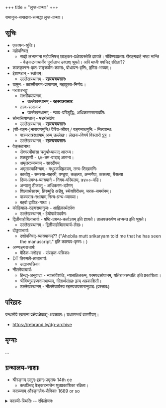 +++
title = "लुप्त-ग्रन्थाः"
+++

रामानुज-सम्प्रदाय-सम्बद्धा लुप्त-ग्रन्थाः। 

## सूचिः
- एकायन-श्रुतिः। 
- महोपनिषत् 
  - सद्यो लभ्यमाना महोपनिषच् छाङ्कर-प्रक्षेपग्रस्तेति ज्ञायते। श्रीवैष्णवप्रतयः रीरङ्गदाहे नष्टा भान्ति - वेङ्कटनाथार्येण पूर्णालाभ उक्तश् श्रूयते। अपि माध्वैः क्वचिद् रक्षिता??
- काशकृत्स्न-कृतः सङ्कर्षण-काण्डः, बोधायन-वृत्तिः, द्रमिड-भाष्यम्। 
- ईशाण्डान् - स्तोत्रम्। 
  - उल्लेखस्थानम् - **रहस्यत्रयसारः**
- यामुनः - काश्मीरागम-प्रामाण्यम्, महापुरुष-निर्णयः। 
- पराशरभट्टः 
  - लक्ष्मीकल्याणम्
    - उल्लेखस्थानम् - **रहस्यत्रयसारः**
  - तत्त्व-रत्नाकरः
    - उल्लेखस्थानम् - न्याय-परिशुद्धिः, अधिकरणसारावलिः
- सोमासियाण्डाऩ् - षडर्थसंक्षेपः
  - उल्लेखस्थानम् - **रहस्यत्रयसारः**
- (श्री-रङ्ग-)नारायणमुनिः/ पॆरिय-जीयर् ‌/ रङ्गनाथमुनिः - नित्यग्रन्थः 
  - पाञ्चरात्ररक्षायाम् अप्य् उल्लेखः। लेखक-विषये विस्तारो [ऽत्र](/notes/sapiens/branches/Aryan/satem/indo-iranian/indo-aryan/jAti-varNa-practice/v1/persons/sage-bloodlines/ajJNAta-gotrAH/periya-jIyar_ranga-nArAyaNa-muniH) । 
  - उल्लेखस्थानम् - **रहस्यत्रयसारः**
- वेङ्कटनाथः 
  - सेश्वरमीमांसा चतुर्थाध्यायाद् आरभ्य। 
  - शतदूषणी - ६७-तम-वादाद् आरभ्य।
  - अमृतरञ्जन्याम् - सारदीपम्
  - अमृतास्वादिन्याम् - मधुरकविहृदयम्, तत्त्व-शिखामणिः
  - काव्येषु - समस्या-सहस्री, पण्डुपा, कऴल्पा, अम्मणैपा, ऊसल्पा, यॆसल्पा
  - दिव्य-प्रबन्ध-व्याख्याने - निगम-परिमलम्, ७४००-पडि। 
  - अन्यासु टीकासु - अधिकरण-दर्पणम्
  - शिल्पार्थसारम्, तिरुमुडि अडैवु, स्थॆयविरॊधम्, चरक-समर्थनम्। 
  - पाञ्चरात्र-रक्षायाम् नित्य-ग्रन्थ-व्याख्या। 
  - बहवो द्राविड-गाथाः। 
- कोऴियाल-रङ्गरामानुजः - आह्निकार्थदर्पणः
  - उल्लेखस्थानम् - हेयोपादेयदर्पणः
- द्वितीयाहोबिलाचार्यः - षष्टि-प्रबन्ध-कर्ताऽयम् इति ज्ञायते। तालपत्त्ररूपेण लभ्यन्त इति श्रूयते।
  - उल्लेखस्थानम् - द्वितीयाहोबिलाचार्य-लेखः। 
- दॊड्डयाचार्यः 
  - दशोपनिषद्-व्याख्यानम्?? ("Ahobila mutt srikaryam told me that he has seen the manuscript." इति काश्यप-कृष्णः। )
- अण्णङ्गराचार्यः
  - वैदिक-मनोहरा - संस्कृत-पत्त्रिकाः
- DT तिरुमलै-ताताचार्यः 
  - उद्यानपत्त्रिका
- नीलमेघाचार्यः 
  - हिन्द्य्-अनुवादाः - न्यासविंशतिः, न्यासतिलकम्, परमपदसोपानम्, यतिराजसप्ततिः इति प्रकाशिताः। 
  - श्रीविष्णुसहस्रनामभाष्यम्, गीतार्थसंग्रहः इत्य् अप्रकाशितौ। 
  - उल्लेखस्थानम् - नीलमेघार्यस्य रहस्यत्रयसारानुवादः (प्रस्तावः)


## परिहारः
ग्रन्थलोपे खलानां प्रक्षेपाक्षेपाद्य्-अवकाशः। यथासम्भवं वारणीयम्। 

- https://rebrand.ly/dg-archive

## मृग्याः
…


## ग्रन्थालय-नाशाः
- श्रीरङ्गय् उलुग्-ख़ान्-प्रभृतयः 14th ce
  - कथञ्चिद् वेङ्कटनाथेन श्रुतप्रकाशिका रक्षिता। 
- काञ्च्याम् औरङ्गज़ेब-सैनिकाः 1689 or so

<details><summary>काञ्ची-स्थितिः -- रविलोचनः</summary>

> In fact kanchi was in great distress back then.. varadar was taken to udayarpalayam. 15th Jeeyar of Ahobilam mutt is claimed to have attained paramapadam at kanchi in 1690s but his brindavanam is not found there. My suspicion is that he might have been killed in some fighting. 
>
> Uttaradhi matha chronicles record that temple officials were tortured for money and valuables. It was not a good time for SVs back then. Persons named ramanuja, ramachandra etc were specifically targeted as per uttaradhi matha chronicle of satyaabhinava tirthas time. UM guys say that this ramanuja and ramachandra were the  tatacharyas of that time.  
</details>
